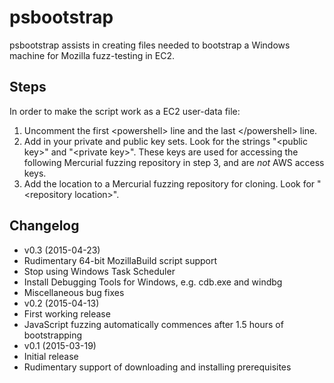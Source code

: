 # psbootstrap
psbootstrap assists in creating files needed to bootstrap a Windows machine for Mozilla fuzz-testing in EC2.

## Steps
In order to make the script work as a EC2 user-data file:

1. Uncomment the first &lt;powershell&gt; line and the last &lt;/powershell&gt; line.
2. Add in your private and public key sets. Look for the strings "&lt;public key>" and "&lt;private key&gt;".
   These keys are used for accessing the following Mercurial fuzzing repository in step 3, and are *not* AWS access keys.
3. Add the location to a Mercurial fuzzing repository for cloning. Look for "&lt;repository location&gt;".

## Changelog
- v0.3 (2015-04-23)
 - Rudimentary 64-bit MozillaBuild script support
 - Stop using Windows Task Scheduler
 - Install Debugging Tools for Windows, e.g. cdb.exe and windbg
 - Miscellaneous bug fixes
- v0.2 (2015-04-13)
 - First working release
 - JavaScript fuzzing automatically commences after 1.5 hours of bootstrapping
- v0.1 (2015-03-19)
 - Initial release
 - Rudimentary support of downloading and installing prerequisites
